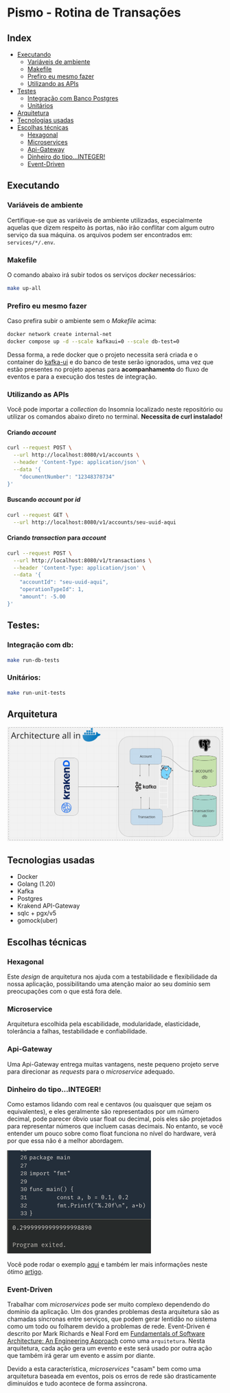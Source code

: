 # Pismo - Rotina de Transações

## Index

- [Executando](#executando)
  * [Variáveis de ambiente](#variáveis-de-ambiente)
  * [Makefile](#makefile)
  * [Prefiro eu mesmo fazer](#prefiro-eu-mesmo-fazer)
  * [Utilizando as APIs](#utilizando-as-apis)
- [Testes](#testes)
  * [Integração com Banco Postgres](#integração-com-db)
  * [Unitários](#unitários)
- [Arquitetura](#arquitetura)
- [Tecnologias usadas](#tecnologias-usadas)
- [Escolhas técnicas](#escolhas-técnicas)
    * [Hexagonal](#hexagonal)
    * [Microservices](#microservice)
    * [Api-Gateway](#api-gateway)
    * [Dinheiro do tipo...INTEGER!](#dinheiro-do-tipointeger)
    * [Event-Driven](#event-driven)

## Executando

### Variáveis de ambiente

Certifique-se que as variáveis de ambiente utilizadas, especialmente aquelas que dizem respeito às portas, não irão conflitar com algum outro serviço da sua máquina.
os arquivos podem ser encontrados em:
`services/*/.env`.


### Makefile

O comando abaixo irá subir todos os serviços _docker_ necessários:
```bash
make up-all
```
### Prefiro eu mesmo fazer

Caso prefira subir o ambiente sem o _Makefile_ acima:
```bash
docker network create internal-net
docker compose up -d --scale kafkaui=0 --scale db-test=0
```
Dessa forma, a rede docker que o projeto necessita será criada e o container do [kafka-ui](https://github.com/provectus/kafka-ui) e do banco de teste serão ignorados, uma vez que estão presentes no projeto apenas para **acompanhamento** do fluxo de eventos e para a execução dos testes de integração.

### Utilizando as APIs

Você pode importar a _collection_ do Insomnia localizado neste repositório ou utilizar os comandos abaixo direto no terminal.
**Necessita de curl instalado!**

#### Criando _account_

```bash
curl --request POST \
  --url http://localhost:8080/v1/accounts \
  --header 'Content-Type: application/json' \
  --data '{
	"documentNumber": "12348378734"
}'
```

#### Buscando _account_ por _id_

```bash
curl --request GET \
  --url http://localhost:8080/v1/accounts/seu-uuid-aqui
```

#### Criando _transaction_ para _account_

```bash
curl --request POST \
  --url http://localhost:8080/v1/transactions \
  --header 'Content-Type: application/json' \
  --data '{
	"accountId": "seu-uuid-aqui",
	"operationTypeId": 1,
	"amount": -5.00
}'
```


## Testes:

### Integração com db:
```bash
make run-db-tests
```

### Unitários:
```bash
make run-unit-tests
```

## Arquitetura

![image info](./assets/arch.png)

## Tecnologias usadas
- Docker
- Golang (1.20)
- Kafka
- Postgres
- Krakend API-Gateway
- sqlc + pgx/v5
- gomock(uber)

## Escolhas técnicas

### Hexagonal
Este _design_ de arquitetura nos ajuda com a testabilidade e flexibilidade da nossa aplicação, possibilitando uma atenção maior
 ao seu domínio sem preocupações com o que está fora dele.
 
### Microservice

Arquitetura escolhida pela escabilidade, modularidade, elasticidade, tolerância a falhas, testabilidade e confiabilidade.

### Api-Gateway

Uma Api-Gateway entrega muitas vantagens, neste pequeno projeto serve para direcionar as _requests_ para o _microservice_ adequado.

### Dinheiro do tipo...INTEGER!

Como estamos lidando com real e centavos (ou quaisquer que sejam os equivalentes), e eles geralmente são representados por um número decimal, pode parecer óbvio usar float ou decimal, pois eles são projetados para representar números que incluem casas decimais. No entanto, se você entender um pouco sobre como float funciona no nível do hardware, verá por que essa não é a melhor abordagem.

![image info](./assets/golang_float.png)

Você pode rodar o exemplo [aqui](https://go.dev/play/p/IrhUSV1CZGC) e também ler mais informações neste ótimo [artigo](https://blog.codeminer42.com/be-cool-dont-use-float-double-for-storing-monetary-values).

### Event-Driven
Trabalhar com _microservices_ pode ser muito complexo dependendo do domínio da aplicação. Um dos grandes problemas desta arquitetura são as chamadas síncronas entre serviços, que podem gerar lentidão no sistema como um todo ou folharem devido a problemas de rede. Event-Driven é descrito por Mark Richards e Neal Ford em [Fundamentals of Software Architecture: An Engineering Approach](https://www.goodreads.com/book/show/44144493-fundamentals-of-software-architecture) como uma `arquitetura`. Nesta arquitetura, cada ação gera um evento e este será usado por outra ação que também irá gerar um evento e assim por diante.</p>

Devido a esta característica, _microservices_ "casam" bem como uma arquitetura baseada em eventos, pois os erros de rede são drasticamente diminuídos e tudo acontece de forma assíncrona.
</p>
